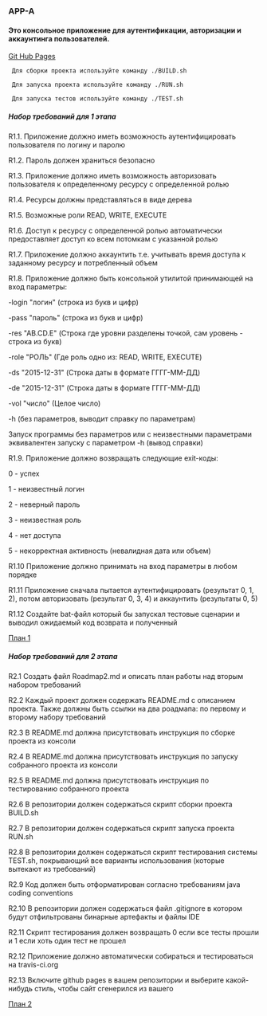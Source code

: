 ### APP-A 

#### Это консольное приложение для аутентификации, авторизации и аккаунтинга пользователей.

<a href="https://roman0532.github.io/App-A/">Git Hub Pages<a/>

     Для сборки проекта используйте команду ./BUILD.sh

     Для запуска проекта используйте команду ./RUN.sh

     Для запуска тестов используйте команду ./TEST.sh
    
##### Набор требований для 1 этапа

R1.1. Приложение должно иметь возможность аутентифицировать пользователя по логину и паролю

R1.2. Пароль должен храниться безопасно

R1.3. Приложение должно иметь возможность авторизовать пользователя к определенному ресурсу с определенной ролью

R1.4. Ресурсы должны представляться в виде дерева

R1.5. Возможные роли READ, WRITE, EXECUTE

R1.6. Доступ к ресурсу с определенной ролью автоматически предоставляет доступ ко всем потомкам с указанной ролью

R1.7. Приложение должно аккаунтить т.е. учитывать время доступа к заданному ресурсу и потребленный объем

R1.8. Приложение должно быть консольной утилитой принимающей на вход параметры:

-login "логин" (строка из букв и цифр)

-pass "пароль" (строка из букв и цифр)

-res "AB.CD.E" (Строка где уровни разделены точкой, сам уровень - строка из букв)

-role "РОЛЬ" (Где роль одно из: READ, WRITE, EXECUTE)

-ds "2015-12-31" (Строка даты в формате ГГГГ-ММ-ДД)

-de "2015-12-31" (Строка даты в формате ГГГГ-ММ-ДД)

-vol "число" (Целое число)

-h (без параметров, выводит справку по параметрам)

Запуск программы без параметров или с неизвестными параметрами эквивалентен запуску с параметром -h (вывод справки)

R1.9. Приложение должно возвращать следующие exit-коды:

0 - успех

1 - неизвестный логин

2 - неверный пароль

3 - неизвестная роль

4 - нет доступа

5 - некорректная активность (невалидная дата или объем)

R1.10 Приложение должно принимать на вход параметры в любом порядке

R1.11 Приложение сначала пытается аутентифицировать (результат 0, 1, 2), потом авторизовать (результат 0, 3, 4) и аккаунтить (результаты 0, 5)

R1.12 Создайте bat-файл который бы запускал тестовые сценарии и выводил ожидаемый код возврата и полученный

<a href="https://github.com/Roman0532/App-A/blob/master/Roadmap1.md">План 1</a>

##### Набор требований для 2 этапа

R2.1 Создать файл Roadmap2.md и описать план работы над вторым набором требований

R2.2 Каждый проект должен содержать README.md с описанием проекта. Также должны быть ссылки на два роадмапа: по первому и второму набору требований

R2.3 В README.md должна присутствовать инструкция по сборке проекта из консоли

R2.4 В README.md должна присутствовать инструкция по запуску собранного проекта из консоли

R2.5 В README.md должна присутствовать инструкция по тестированию собранного проекта

R2.6 В репозитории должен содержаться скрипт сборки проекта BUILD.sh

R2.7 В репозитории должен содержаться скрипт запуска проекта RUN.sh

R2.8 В репозитории должен содержаться скрипт тестирования системы TEST.sh, покрывающий все варианты использования (которые вытекают из требований)

R2.9 Код должен быть отформатирован согласно требованиям java coding conventions

R2.10 В репозитории должен содержаться файл .gitignore в котором будут отфильтрованы бинарные артефакты и файлы IDE

R2.11 Скрипт тестирования должен возвращать 0 если все тесты прошли и 1 если хоть один тест не прошел

R2.12 Приложение должно автоматически собираться и тестироваться на travis-ci.org

R2.13 Включите github pages в вашем репозитории и выберите какой-нибудь стиль, чтобы сайт сгенерился из вашего 

<a href="https://github.com/Roman0532/App-A/blob/master/Roadmap2.md"> План 2 </a>
